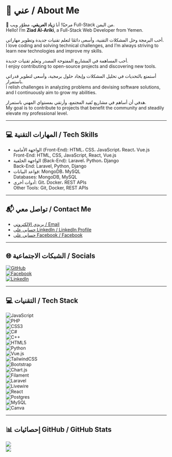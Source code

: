 # 💫 عني / About Me  
👋 مرحبًا! أنا **زياد العريقي**، مطوّر ويب Full-Stack من اليمن.  
Hello! I’m **Ziad Al-Ariki**, a Full-Stack Web Developer from Yemen.  

أحب البرمجة وحل المشكلات التقنية، وأسعى دائمًا لتعلم تقنيات جديدة وتطوير مهاراتي.  
I love coding and solving technical challenges, and I’m always striving to learn new technologies and improve my skills.  

أحب المساهمة في المشاريع المفتوحة المصدر وتعلم تقنيات جديدة.  
I enjoy contributing to open-source projects and discovering new tools.  

أستمتع بالتحديات في تحليل المشكلات وإيجاد حلول برمجية، وأسعى لتطوير قدراتي باستمرار.  
I relish challenges in analyzing problems and devising software solutions, and I continuously aim to grow my abilities.  

هدفي أن أساهم في مشاريع تُفيد المجتمع، وأرتقي بمستواي المهني باستمرار.  
My goal is to contribute to projects that benefit the community and steadily elevate my professional level.  

---

## 💻 المهارات التقنية / Tech Skills

- الواجهة الأمامية (Front-End): HTML، CSS، JavaScript، React، Vue.js  
  Front-End: HTML, CSS, JavaScript, React, Vue.js  
- الواجهة الخلفية (Back-End): Laravel، Python، Django  
  Back-End: Laravel, Python, Django  
- قواعد البيانات: MongoDB، MySQL  
  Databases: MongoDB, MySQL  
- أدوات أخرى: Git، Docker، REST APIs  
  Other Tools: Git, Docker, REST APIs  

---

## 📬 تواصل معي / Contact Me

- [بريدي الإلكتروني / Email](mailto:zeiadalriqi@gmail.com)  
- [حسابي على LinkedIn / LinkedIn Profile](https://www.linkedin.com/in/ziadweb-alariqi-91b431376/)  
- [حسابي على Facebook / Facebook](https://www.facebook.com/zyad.bdh.591581)  

---

## 🌐 الشبكات الاجتماعية / Socials

[![GitHub](https://img.shields.io/badge/GitHub-black.svg?logo=github&logoColor=white)](https://github.com/Zakarialabib)  
[![Facebook](https://img.shields.io/badge/Facebook-%231877F2.svg?logo=facebook&logoColor=white)](https://facebook.com/)  
[![LinkedIn](https://img.shields.io/badge/LinkedIn-%230077B5.svg?logo=linkedin&logoColor=white)](https://linkedin.com/)  

---

## 💻 التقنيات / Tech Stack

![JavaScript](https://img.shields.io/badge/javascript-%23323330.svg?style=for-the-badge&logo=javascript&logoColor=%23F7DF1E)  
![PHP](https://img.shields.io/badge/php-%23777BB4.svg?style=for-the-badge&logo=php&logoColor=white)  
![CSS3](https://img.shields.io/badge/css3-%231572B6.svg?style=for-the-badge&logo=css3&logoColor=white)  
![C#](https://img.shields.io/badge/c%23-%23239120.svg?style=for-the-badge&logo=csharp&logoColor=white)  
![C++](https://img.shields.io/badge/c++-%2300599C.svg?style=for-the-badge&logo=c%2B%2B&logoColor=white)  
![HTML5](https://img.shields.io/badge/html5-%23E34F26.svg?style=for-the-badge&logo=html5&logoColor=white)  
![Python](https://img.shields.io/badge/python-3670A0.svg?style=for-the-badge&logo=python&logoColor=white)  
![Vue.js](https://img.shields.io/badge/vue.js-%2335495e.svg?style=for-the-badge&logo=vuedotjs&logoColor=%234FC08D)  
![TailwindCSS](https://img.shields.io/badge/tailwindcss-%2338B2AC.svg?style=for-the-badge&logo=tailwind-css&logoColor=white)  
![Bootstrap](https://img.shields.io/badge/bootstrap-%238511FA.svg?style=for-the-badge&logo=bootstrap&logoColor=white)  
![Chart.js](https://img.shields.io/badge/chart.js-F5788D.svg?style=for-the-badge&logo=chart.js&logoColor=white)  
![Filament](https://img.shields.io/badge/Filament-FFAA00.svg?style=for-the-badge&logo=filament&logoColor=white)  
![Laravel](https://img.shields.io/badge/laravel-%23FF2D20.svg?style=for-the-badge&logo=laravel&logoColor=white)  
![Livewire](https://img.shields.io/badge/livewire-%234e56a6.svg?style=for-the-badge&logo=livewire&logoColor=white)  
![React](https://img.shields.io/badge/react-%2320232a.svg?style=for-the-badge&logo=react&logoColor=%2361DAFB)  
![Postgres](https://img.shields.io/badge/postgres-%23316192.svg?style=for-the-badge&logo=postgresql&logoColor=white)  
![MySQL](https://img.shields.io/badge/mysql-4479A1.svg?style=for-the-badge&logo=mysql&logoColor=white)  
![Canva](https://img.shields.io/badge/Canva-%2300C4CC.svg?style=for-the-badge&logo=Canva&logoColor=white)  

---

## 📊 إحصائيات GitHub / GitHub Stats

![](https://github-readme-stats.vercel.app/api?username=Zakarialabib&theme=vue-dark&hide_border=false&include_all_commits=true&count_private=true)  
![](https://github-readme-stats.vercel.app/api/top-langs/?username=Zakarialabib&theme=vue-dark&hide_border=false&include_all_commits=true&count_private=true&layout=compact)  
